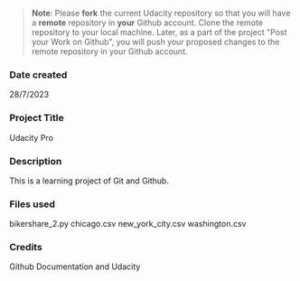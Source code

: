 >**Note**: Please **fork** the current Udacity repository so that you will have a **remote** repository in **your** Github account. Clone the remote repository to your local machine. Later, as a part of the project "Post your Work on Github", you will push your proposed changes to the remote repository in your Github account.

### Date created
28/7/2023

### Project Title
Udacity Pro

### Description
This is a learning project of Git and Github.

### Files used
bikershare_2.py
chicago.csv
new_york_city.csv
washington.csv

### Credits
Github Documentation and Udacity 

